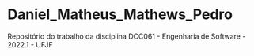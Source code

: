 # Daniel_Matheus_Mathews_Pedro
Repositório do trabalho da disciplina DCC061 - Engenharia de Software - 2022.1 - UFJF
